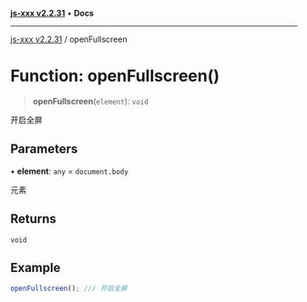 [**js-xxx v2.2.31**](../README.md) • **Docs**

***

[js-xxx v2.2.31](../README.md) / openFullscreen

# Function: openFullscreen()

> **openFullscreen**(`element`): `void`

开启全屏

## Parameters

• **element**: `any` = `document.body`

元素

## Returns

`void`

## Example

```ts
openFullscreen(); /// 开启全屏
```
